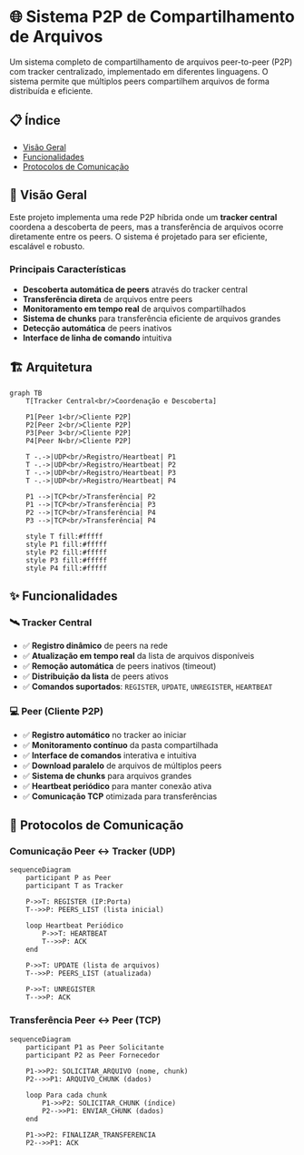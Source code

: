 # 🌐 Sistema P2P de Compartilhamento de Arquivos

Um sistema completo de compartilhamento de arquivos peer-to-peer (P2P) com tracker centralizado, implementado em diferentes linguagens. O sistema permite que múltiplos peers compartilhem arquivos de forma distribuída e eficiente.

## 📋 Índice

- [Visão Geral](#-visão-geral)
- [Funcionalidades](#-funcionalidades)
- [Protocolos de Comunicação](#-protocolos-de-comunicação)

## 🎯 Visão Geral

Este projeto implementa uma rede P2P híbrida onde um **tracker central** coordena a descoberta de peers, mas a transferência de arquivos ocorre diretamente entre os peers. O sistema é projetado para ser eficiente, escalável e robusto.

### Principais Características

- **Descoberta automática de peers** através do tracker central
- **Transferência direta** de arquivos entre peers
- **Monitoramento em tempo real** de arquivos compartilhados
- **Sistema de chunks** para transferência eficiente de arquivos grandes
- **Detecção automática** de peers inativos
- **Interface de linha de comando** intuitiva

## 🏗️ Arquitetura

```mermaid
graph TB
    T[Tracker Central<br/>Coordenação e Descoberta] 
    
    P1[Peer 1<br/>Cliente P2P]
    P2[Peer 2<br/>Cliente P2P] 
    P3[Peer 3<br/>Cliente P2P]
    P4[Peer N<br/>Cliente P2P]
    
    T -.->|UDP<br/>Registro/Heartbeat| P1
    T -.->|UDP<br/>Registro/Heartbeat| P2
    T -.->|UDP<br/>Registro/Heartbeat| P3
    T -.->|UDP<br/>Registro/Heartbeat| P4
    
    P1 -->|TCP<br/>Transferência| P2
    P1 -->|TCP<br/>Transferência| P3
    P2 -->|TCP<br/>Transferência| P4
    P3 -->|TCP<br/>Transferência| P4
    
    style T fill:#fffff
    style P1 fill:#fffff
    style P2 fill:#fffff
    style P3 fill:#fffff
    style P4 fill:#fffff
```

## ✨ Funcionalidades

### 🛰️ Tracker Central
- ✅ **Registro dinâmico** de peers na rede
- ✅ **Atualização em tempo real** da lista de arquivos disponíveis
- ✅ **Remoção automática** de peers inativos (timeout)
- ✅ **Distribuição da lista** de peers ativos
- ✅ **Comandos suportados**: `REGISTER`, `UPDATE`, `UNREGISTER`, `HEARTBEAT`

### 💻 Peer (Cliente P2P)
- ✅ **Registro automático** no tracker ao iniciar
- ✅ **Monitoramento contínuo** da pasta compartilhada
- ✅ **Interface de comandos** interativa e intuitiva
- ✅ **Download paralelo** de arquivos de múltiplos peers
- ✅ **Sistema de chunks** para arquivos grandes
- ✅ **Heartbeat periódico** para manter conexão ativa
- ✅ **Comunicação TCP** otimizada para transferências

## 📡 Protocolos de Comunicação

### Comunicação Peer ↔ Tracker (UDP)

```mermaid
sequenceDiagram
    participant P as Peer
    participant T as Tracker
    
    P->>T: REGISTER (IP:Porta)
    T-->>P: PEERS_LIST (lista inicial)
    
    loop Heartbeat Periódico
        P->>T: HEARTBEAT
        T-->>P: ACK
    end
    
    P->>T: UPDATE (lista de arquivos)
    T-->>P: PEERS_LIST (atualizada)
    
    P->>T: UNREGISTER
    T-->>P: ACK
```

### Transferência Peer ↔ Peer (TCP)

```mermaid
sequenceDiagram
    participant P1 as Peer Solicitante
    participant P2 as Peer Fornecedor
    
    P1->>P2: SOLICITAR_ARQUIVO (nome, chunk)
    P2-->>P1: ARQUIVO_CHUNK (dados)
    
    loop Para cada chunk
        P1->>P2: SOLICITAR_CHUNK (índice)
        P2-->>P1: ENVIAR_CHUNK (dados)
    end
    
    P1->>P2: FINALIZAR_TRANSFERENCIA
    P2-->>P1: ACK
```
